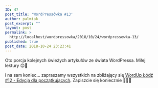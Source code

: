 ```yaml
---
ID: 47
post_title: 'WordPressówka #13'
author: palmiak
post_excerpt: ""
layout: post
permalink: >
  http://localhost/wordpressowka/2018/10/24/wordpressowka-13/
published: true
post_date: 2018-10-24 23:23:41
---
```

<!-- wp:paragraph -->
<p> Oto porcja kolejnych świeżych artykułów ze świata WordPressa. Miłej lektury 😍🦉 </p>
<!-- /wp:paragraph -->

<!-- wp:acf/owl-link {"id":"block_5c5b5e9897f27","data":{"field_5c5706bb6e493":"\u003cp\u003eRoots i lista ulubionych pluginów w wersji composerowej\u003c/p\u003e","field_5c5706f36e494":{"title":"Favorite WordPress Plugins and Utilities","url":"https://roots.io/favorite-wordpress-plugins-and-utilities/","target":"_blank"}},"name":"acf/owl-link","align":"","mode":"preview"} /-->

<!-- wp:acf/owl-link {"id":"block_5c5b5ebb97f28","data":{"field_5c5706bb6e493":"\u003cp\u003eWP i nextjs, jak ugryźć temat oraz jakie problemy mogą nas spotkać\u003c/p\u003e","field_5c5706f36e494":{"title":"Headless WordPress + Next.js — What We Learned","url":"https://medium.com/kata-engineering/headless-wordpress-next-js-what-we-learned-c10abdf80f6a?fbclid=IwAR1GCgJmtqc2aX0PrSR4PUSiSFQgRHW6ljGwNLWgSAOk9cqK3hvGa6GNEBU","target":"_blank"}},"name":"acf/owl-link","align":"","mode":"preview"} /-->

<!-- wp:acf/owl-link {"id":"block_5c5b5ee197f29","data":{"field_5c5706bb6e493":"\u003cp\u003eJuż niebawem pojawi się kolejny oficjalny WordPress Theme - Twenty Nineteen, a tutaj zobaczcie jak będzie wyglądać\u003c/p\u003e","field_5c5706f36e494":{"title":"Do WordPress 5.0 jeszcze chwila, a już można zobaczyć nowy motyw Twenty Nineteen","url":"https://dailyweb.pl/do-wordpress-5-0-jeszcze-chwila-a-juz-mozna-zobaczyc-nowy-motyw-twenty-nineteen/","target":"_blank"}},"name":"acf/owl-link","align":"","mode":"preview"} /-->

<!-- wp:acf/owl-link {"id":"block_5c5b5f0197f2a","data":{"field_5c5706bb6e493":"\u003cp\u003eNiebawem Alpha ClassicPressa, czyli WP bez Gutenberga. Wciąż mam wątpliwości odnośnie zasadności forka\u003c/p\u003e","field_5c5706f36e494":{"title":"ClassicPress","url":"https://twitter.com/GetClassicPress/status/1053564078659112960?s=19\u0026fbclid=IwAR0ab4nRJyw5h71y4EUqhyyTOwz1xA8CVLSWW4cUbVHXqBR-ZBvRLE-XWxs","target":"_blank"}},"name":"acf/owl-link","align":"","mode":"preview"} /-->

<!-- wp:acf/owl-link {"id":"block_5c5b5f8997f2b","data":{"field_5c5706bb6e493":"\u003cp\u003ePorównanie 4 najlepszych pluginow do backupu przyrostowego\u003c/p\u003e","field_5c5706f36e494":{"title":"4 Best Incremental WordPress Backup Plugins (Save Space and Speed)","url":"https://kinsta.com/blog/wordpress-backup-plugins/?fbclid=IwAR3lJclc70MJzg-EOVPVdAdZ4aA629R4o-p5r_iCv4H2As4g6WUEpRZ81qY","target":"_blank"}},"name":"acf/owl-link","align":"","mode":"preview"} /-->

<!-- wp:acf/owl-link {"id":"block_5c5b5fa197f2c","data":{"field_5c5706bb6e493":"\u003cp\u003eHuman Made o WP Rest API - bardzo ciekawy dokument\u003c/p\u003e","field_5c5706f36e494":{"title":"Headless WordPress: The Future CMS","url":"https://humanmade.com/2018/10/19/headless-wordpress-the-future-cms/?fbclid=IwAR1_EXXs3q1AKWeptyKKGZp0c9lnen9z8RnA8gSs10GUA7bg-mNswXSBmnk","target":"_blank"}},"name":"acf/owl-link","align":"","mode":"preview"} /-->

<!-- wp:acf/owl-link {"id":"block_5c5b5fc097f2d","data":{"field_5c5706bb6e493":"\u003cp\u003eACF - bohater, na którego nie zasłużyliśmy - w pełni popieramy to stwierdzenie\u003c/p\u003e","field_5c5706f36e494":{"title":"Advanced Custom Fields: The Hero WordPress Needs Right Now, but Not the One It Deserves ","url":"https://deliciousbrains.com/advanced-custom-fields-wordpress/?fbclid=IwAR2ftxTDFcWY3-p9tuqBjcyua8APY5U4OHilin_lm6MwQlXrHAy95AsQkzQ","target":"_blank"}},"name":"acf/owl-link","align":"","mode":"preview"} /-->

<!-- wp:paragraph -->
<p>
i na sam koniec... zapraszamy wszystkich na zbliżający się <a href="https://www.facebook.com/events/337041517057684/?acontext=%7B%22source%22%3A3%2C%22source_newsfeed_story_type%22%3A%22regular%22%2C%22action_history%22%3A%22%5B%7B%5C%22surface%5C%22%3A%5C%22newsfeed%5C%22%2C%5C%22mechanism%5C%22%3A%5C%22feed_story%5C%22%2C%5C%22extra_data%5C%22%3A%5B%5D%7D%5D%22%2C%22has_source%22%3Atrue%7D&amp;source=3&amp;source_newsfeed_story_type=regular&amp;action_history=%5B%7B%22surface%22%3A%22newsfeed%22%2C%22mechanism%22%3A%22feed_story%22%2C%22extra_data%22%3A%5B%5D%7D%5D&amp;has_source=1&amp;__tn__=K-R&amp;eid=ARD0ex_Y9TDZ8_KKQ-e1K0tGZAmh-8czxtJl54DNy6aaM8z1zabBkYdv0k2SDn5U4sNRchcw6530I4Ac&amp;fref=mentions&amp;__xts__%5B0%5D=68.ARAo9PYu_yULPLB-JS3RACXsVP25JM99I6FELixs3gFQ0sBsaO5UHuzeUzMQiMHmJQ4lXd8-VxZUzZGQwQtZHTajQ8OQAzYqM40aV2i1e0m_VaVrMj6BVv3dMM1hi4snm1T8D09yaLY_bXQm2y53wsl8cPO7a_Lhtv-kwfsH9nycAa1YxZIlvO9msVGmlxwSrz7f0lwk7jwAk9LQX3SaPO6dDOiyPjfN5h6GgTeUixB1EFVQE-gbHfEJYluSJidrfykY6RKdG0DSwNlvOHCsBfZHv5HCToFuhCnU8Rzn1pwlIQSU8sMhE-ZmvpL8Op37FXry8iesqrtviWeX-V6gOKndiNw2">WordUp Łódź #12 - Edycja dla początkujących</a>. Zapiszcie się koniecznie 🦉😍😎

</p>
<!-- /wp:paragraph -->